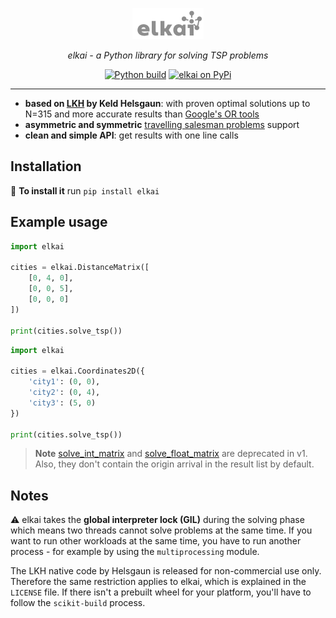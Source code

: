 <p align="center">
 <img src="https://raw.githubusercontent.com/fikisipi/elkai/assets/elkaiv2.png" alt="" />
</p>
<p align="center">
<em>elkai - a Python library for solving TSP problems</em>
</p>
<p align="center">
<a href="https://github.com/fikisipi/elkai/actions/workflows/python-app.yml"><img src="https://github.com/fikisipi/elkai/actions/workflows/python-app.yml/badge.svg" alt="Python build"></a>
<a href="https://pypi.org/project/elkai/"><img src="https://img.shields.io/pypi/v/elkai.svg" alt="elkai on PyPi"></a>
</p>

----

* **based on [LKH](http://akira.ruc.dk/~keld/research/LKH/) by Keld Helsgaun**: with proven optimal solutions up to N=315 and more accurate results than [Google's OR tools](https://developers.google.com/optimization/routing/tsp)
* **asymmetric and symmetric** [travelling salesman problems](https://en.wikipedia.org/wiki/Travelling_salesman_problem) support
* **clean and simple API**: get results with one line calls

## Installation

💾 **To install it** run `pip install elkai`

## Example usage

```python
import elkai

cities = elkai.DistanceMatrix([
    [0, 4, 0],
    [0, 0, 5],
    [0, 0, 0]
])

print(cities.solve_tsp())
```

```python
import elkai

cities = elkai.Coordinates2D({
    'city1': (0, 0),
    'city2': (0, 4),
    'city3': (5, 0)
})

print(cities.solve_tsp())
```

> **Note**
> [solve_int_matrix](https://github.com/fikisipi/elkai/blob/55187e83e7d91ee597b408c8644632fb0ef2687f/elkai/__init__.py#L33) and [solve_float_matrix](https://github.com/fikisipi/elkai/blob/55187e83e7d91ee597b408c8644632fb0ef2687f/elkai/__init__.py#L38) are deprecated in v1. Also, they don't contain the origin arrival in the result list by default.

## Notes

⚠️ elkai takes the **global interpreter lock (GIL)** during the solving phase which means two threads cannot solve problems at the same time. If you want to run other workloads at the same time, you have to run another process - for example by using the `multiprocessing` module.

The LKH native code by Helsgaun is released for non-commercial use only. Therefore the same restriction applies to elkai, which is explained in the `LICENSE` file. If there isn't a prebuilt wheel for your platform, you'll have to follow the `scikit-build` process.